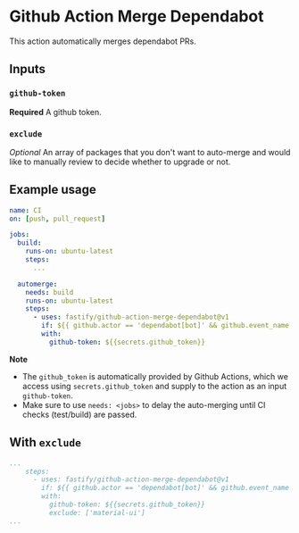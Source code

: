# Github Action Merge Dependabot

This action automatically merges dependabot PRs.

## Inputs

### `github-token`

**Required** A github token.

### `exclude`

*Optional* An array of packages that you don't want to auto-merge and would like to manually review to decide whether to upgrade or not.

## Example usage

```yml
name: CI
on: [push, pull_request]

jobs:
  build:
    runs-on: ubuntu-latest
    steps:
      ...

  automerge:
    needs: build
    runs-on: ubuntu-latest
    steps:
      - uses: fastify/github-action-merge-dependabot@v1
        if: ${{ github.actor == 'dependabot[bot]' && github.event_name == 'pull_request' }}
        with:
          github-token: ${{secrets.github_token}}
```

**Note**

- The `github_token` is automatically provided by Github Actions, which we access using `secrets.github_token` and supply to the action as an input `github-token`.
- Make sure to use `needs: <jobs>` to delay the auto-merging until CI checks (test/build) are passed.

## With `exclude`

```yml
...
    steps:
      - uses: fastify/github-action-merge-dependabot@v1
        if: ${{ github.actor == 'dependabot[bot]' && github.event_name == 'pull_request' }}
        with:
          github-token: ${{secrets.github_token}}
          exclude: ['material-ui']
...
```
